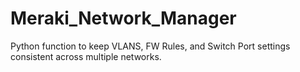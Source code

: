 # Meraki_Network_Manager
Python function to keep VLANS, FW Rules, and Switch Port settings consistent across multiple networks.
